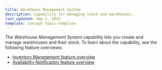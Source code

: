 ```yaml
---
title: Warehouse Management System
description: Capability for managing stock and warehouses.
last_updated: Sep 2, 2022
template: concept-topic-template
---
```


The *Warehouse Management System* capability lets you create and manage warehouses and their stock. To learn about the capability, see the following feature overviews:

* [Inventory Management feature overview](/docs/pbc/all/warehouse-management-system/{{site.version}}/{{site.version}}/inventory-management-feature-overview.html)
* [Availability Notification feature overview](/docs/pbc/all/warehouse-management-system/{{site.version}}/{{site.version}}/availability-notification-feature-overview.html)
